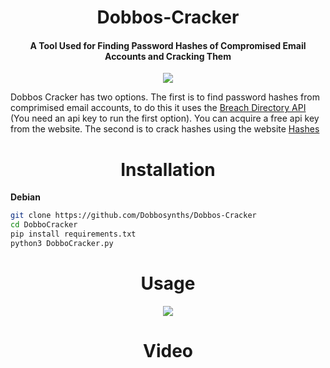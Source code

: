 <h1 align="center">Dobbos-Cracker</h1>

<h4 align="center">A Tool Used for Finding Password Hashes of Compromised Email Accounts and Cracking Them</h4>

<p align="center"><img src="https://imgur.com/QWTSmxr.jpg"></p>

Dobbos Cracker has two options. The first is to find password hashes from comprimised email accounts, to do this it uses the [Breach Directory API](https://rapidapi.com/rohan-patra/api/breachdirectory) (You need an api key to run the first option). You can acquire a free api key from the website. The second is to crack hashes using the website [Hashes](https://hashes.com/en/decrypt/hash)

<h1 align="center">Installation</h1>

**Debian**

```bash
git clone https://github.com/Dobbosynths/Dobbos-Cracker
cd DobboCracker
pip install requirements.txt
python3 DobboCracker.py
```

<h1 align="center">Usage</h1>
<p align="center"><img src="https://i.imgur.com/kphlB7O.jpeg"></p>

<h1 align="center">Video</h1>
